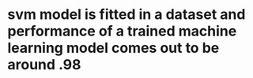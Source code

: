 # svm model is fitted in a dataset and  performance of a trained machine learning model comes out to be around .98
